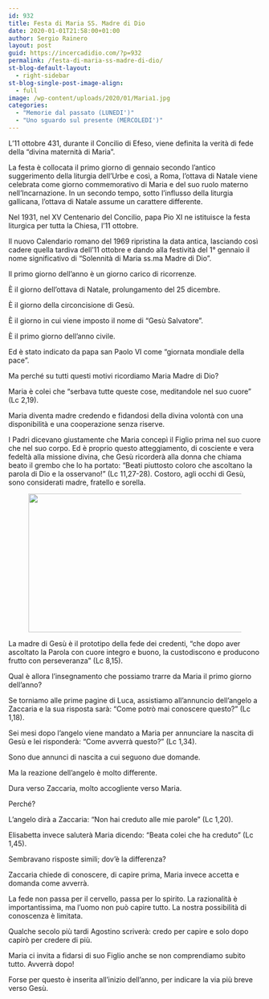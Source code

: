 ```yaml
---
id: 932
title: Festa di Maria SS. Madre di Dio
date: 2020-01-01T21:58:00+01:00
author: Sergio Rainero
layout: post
guid: https://incercadidio.com/?p=932
permalink: /festa-di-maria-ss-madre-di-dio/
st-blog-default-layout:
  - right-sidebar
st-blog-single-post-image-align:
  - full
image: /wp-content/uploads/2020/01/Maria1.jpg
categories:
  - "Memorie dal passato (LUNEDI')"
  - "Uno sguardo sul presente (MERCOLEDI')"
---
```

L’11 ottobre 431, durante il Concilio di Efeso, viene definita la verità di fede della “divina maternità di Maria”.

La festa è collocata il primo giorno di gennaio secondo l’antico suggerimento della liturgia dell’Urbe e così, a Roma, l’ottava di Natale viene celebrata come giorno commemorativo di Maria e del suo ruolo materno nell’Incarnazione. In un secondo tempo, sotto l’influsso della liturgia gallicana, l’ottava di Natale assume un carattere differente.

Nel 1931, nel XV Centenario del Concilio, papa Pio XI ne istituisce la festa liturgica per tutta la Chiesa, l’11 ottobre.

Il nuovo Calendario romano del 1969 ripristina la data antica, lasciando così cadere quella tardiva dell’11 ottobre e dando alla festività del 1° gennaio il nome significativo di “Solennità di Maria ss.ma Madre di Dio”.

Il primo giorno dell’anno è un giorno carico di ricorrenze.

È il giorno dell’ottava di Natale, prolungamento del 25 dicembre.

È il giorno della circoncisione di Gesù.

È il giorno in cui viene imposto il nome di “Gesù Salvatore”.

È il primo giorno dell’anno civile.

Ed è stato indicato da papa san Paolo VI come “giornata mondiale della pace”.

Ma perché su tutti questi motivi ricordiamo Maria Madre di Dio?

Maria è colei che “serbava tutte queste cose, meditandole nel suo cuore” (Lc 2,19). 

Maria diventa madre credendo e fidandosi della divina volontà con una disponibilità e una cooperazione senza riserve. 

I Padri dicevano giustamente che Maria concepì il Figlio prima nel suo cuore che nel suo corpo. Ed è proprio questo atteggiamento, di cosciente e vera fedeltà alla missione divina, che Gesù ricorderà alla donna che chiama beato il grembo che lo ha portato: “Beati piuttosto coloro che ascoltano la parola di Dio e la osservano!” (Lc 11,27-28). Costoro, agli occhi di Gesù, sono considerati madre, fratello e sorella.<figure class="wp-block-image size-large is-resized">

<img src="https://incercadidio.com/wp-content/uploads/2020/01/Angelo.jpg" alt="" class="wp-image-934" width="489" height="276" srcset="https://incercadidio.com/wp-content/uploads/2020/01/Angelo.jpg 399w, https://incercadidio.com/wp-content/uploads/2020/01/Angelo-300x169.jpg 300w" sizes="(max-width: 489px) 100vw, 489px" /> </figure> 

La madre di Gesù è il prototipo della fede dei credenti, “che dopo aver ascoltato la Parola con cuore integro e buono, la custodiscono e producono frutto con perseveranza” (Lc 8,15).

Qual è allora l’insegnamento che possiamo trarre da Maria il primo giorno dell’anno?

Se torniamo alle prime pagine di Luca, assistiamo all’annuncio dell’angelo a Zaccaria e la sua risposta sarà: “Come potrò mai conoscere questo?” (Lc 1,18). 

Sei mesi dopo l’angelo viene mandato a Maria per annunciare la nascita di Gesù e lei risponderà: “Come avverrà questo?” (Lc 1,34).

Sono due annunci di nascita a cui seguono due domande. 

Ma la reazione dell’angelo è molto differente.

Dura verso Zaccaria, molto accogliente verso Maria. 

Perché? 

L’angelo dirà a Zaccaria: “Non hai creduto alle mie parole” (Lc 1,20).

Elisabetta invece saluterà Maria dicendo: “Beata colei che ha creduto” (Lc 1,45).

Sembravano risposte simili; dov’è la differenza?

Zaccaria chiede di conoscere, di capire prima, Maria invece accetta e domanda come avverrà.

La fede non passa per il cervello, passa per lo spirito. La razionalità è importantissima, ma l’uomo non può capire tutto. La nostra possibilità di conoscenza è limitata.

Qualche secolo più tardi Agostino scriverà: credo per capire e solo dopo capirò per credere di più.

Maria ci invita a fidarsi di suo Figlio anche se non comprendiamo subito tutto. Avverrà dopo!

Forse per questo è inserita all’inizio dell’anno, per indicare la via più breve verso Gesù.